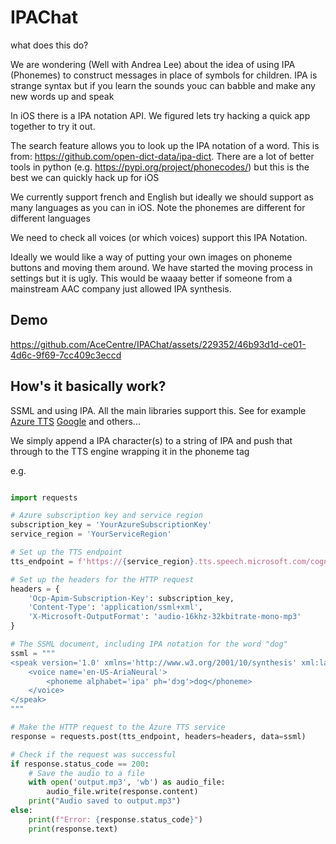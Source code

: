 # IPAChat

what does this do?

We are wondering (Well with Andrea Lee) about the idea of using IPA (Phonemes) to construct messages in place of symbols for children. IPA is strange syntax but if you learn the sounds youc can babble and make any new words up and speak

In iOS there is a IPA notation API. We figured lets try hacking a quick app together to try it out. 

The search feature allows you to look up the IPA notation of a word. This is from: https://github.com/open-dict-data/ipa-dict. There are a lot of better tools in python (e.g. https://pypi.org/project/phonecodes/) but this is the best we can quickly hack up for iOS

We currently support french and English but ideally we should support as many languages as you can in iOS. Note the phonemes are different for different languages

We need to check all voices (or which voices) support this IPA Notation. 

Ideally we would like a way of putting your own images on phoneme buttons and moving them around. We have started the moving process in settings but it is ugly. This would be waaay better if someone from a mainstream AAC company just allowed IPA synthesis. 

## Demo

https://github.com/AceCentre/IPAChat/assets/229352/46b93d1d-ce01-4d6c-9f69-7cc409c3eccd


## How's it basically work?

SSML and using IPA. All the main libraries support this. See for example [Azure TTS](https://learn.microsoft.com/en-us/azure/ai-services/speech-service/speech-synthesis-markup-pronunciation#phoneme-element) [Google](https://cloud.google.com/text-to-speech/docs/ssml#phoneme) and others... 

We simply append a IPA character(s) to a string of IPA and push that through to the TTS engine wrapping it in the phoneme tag


e.g. 

```python

import requests

# Azure subscription key and service region
subscription_key = 'YourAzureSubscriptionKey'
service_region = 'YourServiceRegion'

# Set up the TTS endpoint
tts_endpoint = f'https://{service_region}.tts.speech.microsoft.com/cognitiveservices/v1'

# Set up the headers for the HTTP request
headers = {
    'Ocp-Apim-Subscription-Key': subscription_key,
    'Content-Type': 'application/ssml+xml',
    'X-Microsoft-OutputFormat': 'audio-16khz-32kbitrate-mono-mp3'
}

# The SSML document, including IPA notation for the word "dog"
ssml = """
<speak version='1.0' xmlns='http://www.w3.org/2001/10/synthesis' xml:lang='en-US'>
    <voice name='en-US-AriaNeural'>
        <phoneme alphabet='ipa' ph='dɔg'>dog</phoneme>
    </voice>
</speak>
"""

# Make the HTTP request to the Azure TTS service
response = requests.post(tts_endpoint, headers=headers, data=ssml)

# Check if the request was successful
if response.status_code == 200:
    # Save the audio to a file
    with open('output.mp3', 'wb') as audio_file:
        audio_file.write(response.content)
    print("Audio saved to output.mp3")
else:
    print(f"Error: {response.status_code}")
    print(response.text)

```






